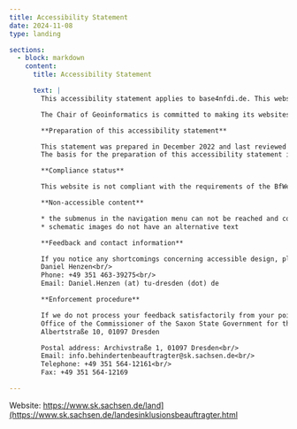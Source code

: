 ```yaml
---
title: Accessibility Statement
date: 2024-11-08
type: landing

sections:
  - block: markdown
    content:
      title: Accessibility Statement

      text: |
        This accessibility statement applies to base4nfdi.de. This website is run by the Chair of Geoinformatics, Technische Universität Dresden.

        The Chair of Geoinformatics is committed to making its websites and mobile applications accessible, in accordance with BfWebG (Barrierefreie-Websites-Gesetz) and BITV 2.0 (Barrierefreie-Informationstechnik-Verordnung), implementing EU Directive 2016/2102.

        **Preparation of this accessibility statement**

        This statement was prepared in December 2022 and last reviewed on 09.12.2022. 
        The basis for the preparation of this accessibility statement is a BITV self-assessment on 09.12.2022 carried out by the Chair of Geoinformatics.

        **Compliance status**

        This website is not compliant with the requirements of the BfWebG in conjunction with BITV 2.0. The non-compliances and/or exemptions are listed below.

        **Non-accessible content**

        * the submenus in the navigation menu can not be reached and controlled with a keyboard
        * schematic images do not have an alternative text

        **Feedback and contact information**

        If you notice any shortcomings concerning accessible design, please contact<br/>
        Daniel Henzen<br/>
        Phone: +49 351 463-39275<br/>
        Email: Daniel.Henzen (at) tu-dresden (dot) de

        **Enforcement procedure**

        If we do not process your feedback satisfactorily from your point of view, you can contact the Enforcement Body of Saxony: 
        Office of the Commissioner of the Saxon State Government for the Affairs of Persons with Disabilities
        Albertstraße 10, 01097 Dresden 

        Postal address: Archivstraße 1, 01097 Dresden<br/>
        Email: info.behindertenbeauftragter@sk.sachsen.de<br/>
        Telephone: +49 351 564-12161<br/>
        Fax: +49 351 564-12169

---
```


Website: https://www.sk.sachsen.de/land](https://www.sk.sachsen.de/landesinklusionsbeauftragter.html
